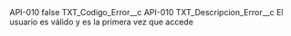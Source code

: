 <?xml version="1.0" encoding="UTF-8"?>
<CustomMetadata xmlns="http://soap.sforce.com/2006/04/metadata" xmlns:xsi="http://www.w3.org/2001/XMLSchema-instance" xmlns:xsd="http://www.w3.org/2001/XMLSchema">
    <label>API-010</label>
    <protected>false</protected>
    <values>
        <field>TXT_Codigo_Error__c</field>
        <value xsi:type="xsd:string">API-010</value>
    </values>
    <values>
        <field>TXT_Descripcion_Error__c</field>
        <value xsi:type="xsd:string">El usuario es válido y es la primera vez que accede</value>
    </values>
</CustomMetadata>

